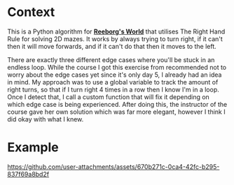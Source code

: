 # Context
This is a Python algorithm for [**Reeborg's World**](reeborg.ca) that utilises The Right Hand Rule for solving 2D mazes.
It works by always trying to turn right, if it can't then it will move forwards, and if it can't do that then it moves to the left.

There are exactly three different edge cases where you'll be stuck in an endless loop.
While the course I got this exercise from recommended not to worry about the edge cases yet since it's only day 5, I already had an idea in mind.
My approach was to use a global variable to track the amount of right turns, so that if I turn right 4 times in a row then I know I'm in a loop.
Once I detect that, I call a custom function that will fix it depending on which edge case is being experienced.
After doing this, the instructor of the course gave her own solution which was far more elegant, however I think I did okay with what I knew.

# Example
https://github.com/user-attachments/assets/670b271c-0ca4-42fc-b295-837f69a8bd2f
